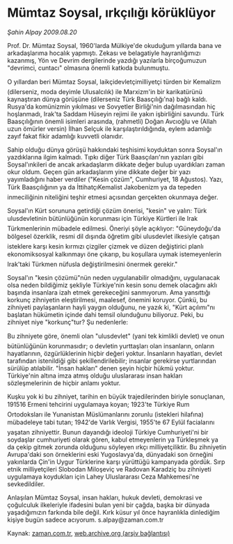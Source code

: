 # Mümtaz Soysal, ırkçılığı körüklüyor

*Şahin Alpay 2009.08.20*

<tr><td class="metin" colspan="2" style="padding-top: 20px; padding-left: 5px; padding-right: 10px;">Prof. Dr. Mümtaz Soysal, 1960'larda Mülkiye'de okuduğum yıllarda bana ve arkadaşlarıma hocalık yapmıştı. Zekası ve belagatiyle hayranlığımızı kazanmış, Yön ve Devrim dergilerinde yazdığı yazılarla birçoğumuzun "devrimci, cuntacı" olmasına önemli katkıda bulunmuştu.</td></tr><tr><td class="metin" colspan="2" style="padding-top: 20px; padding-left: 5px; padding-right: 10px;"><p> O yıllardan beri Mümtaz Soysal, laikçidevletçimilliyetçi türden bir Kemalizm (dilerseniz, moda deyimle Ulusalcılık) ile Marxizm'in bir karikatürünü kaynaştıran dünya görüşüne (dilerseniz Türk Baasçılığı'na) bağlı kaldı. Rusya'da komünizmin yıkılması ve Sovyetler Birliği'nin dağılmasından hiç hoşlanmadı, Irak'ta Saddam Hüseyin rejimi ile yakın işbirliğini savundu. Türk Baasçılığının önemli isimleri arasında, (rahmetli) Doğan Avcıoğlu ve (Allah uzun ömürler versin) İlhan Selçuk ile karşılaştırıldığında, eylem adamlığı zayıf fakat fikir adamlığı kuvvetli olanıdır.
<p> Sahip olduğu dünya görüşü hakkındaki teşhisimi koyduktan sonra Soysal'ın yazdıklarına ilgim kalmadı. Tıpkı diğer Türk Baasçıları'nın yazıları gibi Soysal'ınkileri de ancak arkadaşlarım dikkate değer bulup uyardıkları zaman okur oldum. Geçen gün arkadaşlarım yine dikkate değer bir yazı yayımladığını haber verdiler ("Kesin çözüm", Cumhuriyet, 18 Ağustos). Yazı, Türk Baasçılığının ya da İttihatçıKemalist Jakobenizm ya da tepeden inmeciliğinin niteliğini teşhir etmesi açısından gerçekten okunmaya değer.
<p> Soysal'ın Kürt sorununa getirdiği çözüm önerisi, "kesin" ve yalın: Türk ulusdevletinin bütünlüğünün korunması için Türkiye Kürtleri ile Irak Türkmenlerinin mübadele edilmesi. Öneriyi şöyle açıklıyor: "Güneydoğu'da bölgesel özerklik, resmi dil dışında öğretim gibi ulusdevlet ilkesiyle çatışan isteklere karşı kesin kırmızı çizgiler çizmek ve düzen değiştirici planlı ekonomiksosyal kalkınmayı öne çıkarıp, bu koşullara uymak istemeyenlerin Irak'taki Türkmen nüfusla değiştirilmesini önermek gerekir."
<p> Soysal'ın "kesin çözümü"nün neden uygulanabilir olmadığını, uygulanacak olsa neden bildiğimiz şekliyle Türkiye'nin kesin sonu demek olacağını aklı başında insanlara izah etmek gerekeceğini sanmıyorum. Ama yansıttığı korkunç zihniyetin eleştirilmesi, maalesef, önemini koruyor. Çünkü, bu zihniyeti paylaşanların hayli yaygın olduğunu, ne yazık ki, "Kürt açılımı"nı başlatan hükümetin içinde dahi temsil olunduğunu biliyoruz. Peki, bu zihniyet niye "korkunç"tur? Şu nedenlerle:
<p> Bu zihniyete göre, önemli olan "ulusdevlet" (yani tek kimlikli devlet) ve onun bütünlüğünün korunmasıdır; o devletin yurttaşları olan insanların, onların hayatlarının, özgürlüklerinin hiçbir değeri yoktur. İnsanların hayatları, devlet tarafından istenildiği gibi şekillendirilebilir; insanlar gerekirse yurtlarından sürülüp atılabilir. "İnsan hakları" denen şeyin hiçbir hükmü yoktur. Türkiye'nin altına imza atmış olduğu uluslararası insan hakları sözleşmelerinin de hiçbir anlamı yoktur.
<p> Kuşku yok ki bu zihniyet, tarihin en büyük trajedilerinden biriyle sonuçlanan, 191516 Ermeni tehcirini uygulamaya koyan; 1923'te Türkiye Rum Ortodoksları ile Yunanistan Müslümanlarını zorunlu (istekleri hilafına) mübadeleye tabi tutan; 1942'de Varlık Vergisi, 1955'te 67 Eylül facialarını yaşatan zihniyettir. Bunun dayandığı ideoloji Türkiye Cumhuriyeti'ni bir soydaşlar cumhuriyeti olarak gören, kabul etmeyenlerin ya Türkleşmek ya da çekip gitmek zorunda olduğunu söyleyen ırkçı milliyetçiliktir. Bu zihniyetin Avrupa'daki son örneklerini eski Yugoslavya'da, dünyadaki son örneğini yakınlarda Çin'in Uygur Türklerine karşı yürüttüğü kampanyada gördük. Sırp etnik milliyetçileri Slobodan Miloşeviç ve Radovan Karadziç bu zihniyeti uygulamaya koydukları için Lahey Uluslararası Ceza Mahkemesi'ne sevkedildiler.
<p> Anlaşılan Mümtaz Soysal, insan hakları, hukuk devleti, demokrasi ve çoğulculuk ilkeleriyle ifadesini bulan yeni bir çağda, başka bir dünyada yaşadığımızın farkında bile değil. Kırk küsur yıl önce hayranlıkla dinlediğim kişiye bugün sadece acıyorum. s.alpay@zaman.com.tr<br/></p></p></p></p></p></p></p></td></tr>

Kaynak: [zaman.com.tr](http://zaman.com.tr/yazar.do?yazino=882410), [web.archive.org (arşiv bağlantısı)](http://web.archive.org/web/20090821090909/http://zaman.com.tr:80/yazar.do?yazino=882410)
